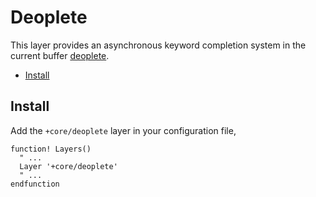 # Deoplete

This layer provides an asynchronous keyword completion system in the current buffer [deoplete](https://github.com/Shougo/deoplete.nvim).

- [Install](#install)

## Install

Add the `+core/deoplete` layer in your configuration file,

```viml
function! Layers()
  " ...
  Layer '+core/deoplete'
  " ...
endfunction
```
